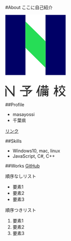 #About
ここに自己紹介

![N予備校のロゴ](N_yobikou.png)

##Profile
- masayossi
- 千葉県

[リンク](https://nnn.ed.nico)

##Skills
- Windows10, mac, linux
- JavaScript, C#, C++

##Works
[GitHub](https://github.com/middleHeart)


順序なしリスト
- 要素1
- 要素2
- 要素3

順序つきリスト
1. 要素1
2. 要素2
3. 要素3
